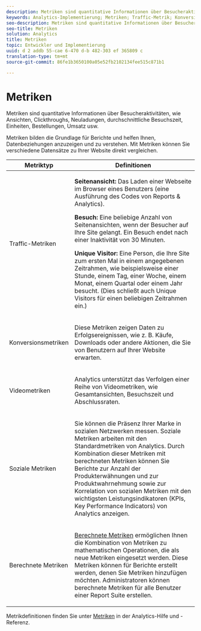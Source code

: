 ```yaml
---
description: Metriken sind quantitative Informationen über Besucheraktivitäten, wie Ansichten, Clickthroughs, Neuladungen, durchschnittliche Besuchszeit, Einheiten, Bestellungen, Umsatz usw.
keywords: Analytics-Implementierung; Metriken; Traffic-Metrik; Konversionsmetrik; Videometrik; soziale Metrik; berechnete Metrik; Seitenansicht; visit; individueller Besucher
seo-description: Metriken sind quantitative Informationen über Besucheraktivitäten, wie Ansichten, Clickthroughs, Neuladungen, durchschnittliche Besuchszeit, Einheiten, Bestellungen, Umsatz usw.
seo-title: Metriken
solution: Analytics
title: Metriken
topic: Entwickler und Implementierung
uuid: d 2 addb 55-cae 6-470 d-b 482-303 ef 365809 c
translation-type: tm+mt
source-git-commit: 86fe1b3650100a05e52fb2102134fee515c871b1

---
```



# Metriken

Metriken sind quantitative Informationen über Besucheraktivitäten, wie Ansichten, Clickthroughs, Neuladungen, durchschnittliche Besuchszeit, Einheiten, Bestellungen, Umsatz usw.

Metriken bilden die Grundlage für Berichte und helfen Ihnen, Datenbeziehungen anzuzeigen und zu verstehen. Mit Metriken können Sie verschiedene Datensätze zu Ihrer Website direkt vergleichen.

<table id="table_2FA18126829241DE897CFCE9BAE9F4AD"> 
 <thead> 
  <tr> 
   <th colname="col1" class="entry"> Metriktyp </th> 
   <th colname="col2" class="entry"> Definitionen </th> 
  </tr> 
 </thead>
 <tbody> 
  <tr> 
   <td colname="col1"> <p>Traffic-Metriken </p> </td> 
   <td colname="col2"> <p> <b>Seitenansicht:</b> Das Laden einer Webseite im Browser eines Benutzers (eine Ausführung des Codes von Reports &amp; Analytics). </p> <p> <b>Besuch:</b> Eine beliebige Anzahl von Seitenansichten, wenn der Besucher auf Ihre Site gelangt. Ein Besuch endet nach einer Inaktivität von 30 Minuten. </p> <p> <b>Unique Visitor:</b> Eine Person, die Ihre Site zum ersten Mal in einem angegebenen Zeitrahmen, wie beispielsweise einer Stunde, einem Tag, einer Woche, einem Monat, einem Quartal oder einem Jahr besucht. (Dies schließt auch Unique Visitors für einen beliebigen Zeitrahmen ein.) </p> </td> 
  </tr> 
  <tr> 
   <td colname="col1"> <p>Konversionsmetriken </p> </td> 
   <td colname="col2"> <p> Diese Metriken zeigen Daten zu Erfolgsereignissen, wie z. B. Käufe, Downloads oder andere Aktionen, die Sie von Benutzern auf Ihrer Website erwarten. </p> </td> 
  </tr> 
  <tr> 
   <td colname="col1"> <p>Videometriken </p> </td> 
   <td colname="col2"> <p>Analytics unterstützt das Verfolgen einer Reihe von Videometriken, wie Gesamtansichten, Besuchszeit und Abschlussraten. </p> </td> 
  </tr> 
  <tr> 
   <td colname="col1"> <p>Soziale Metriken </p> </td> 
   <td colname="col2"> <p> Sie können die Präsenz Ihrer Marke in sozialen Netzwerken messen. Soziale Metriken arbeiten mit den Standardmetriken von Analytics. Durch Kombination dieser Metriken mit berechneten Metriken können Sie Berichte zur Anzahl der Produkterwähnungen und zur Produktwahrnehmung sowie zur Korrelation von sozialen Metriken mit den wichtigsten Leistungsindikatoren (KPIs, Key Performance Indicators) von Analytics anzeigen. </p> </td> 
  </tr> 
  <tr> 
   <td colname="col1"> <p>Berechnete Metriken </p> </td> 
   <td colname="col2"> <p><a href="https://marketing.adobe.com/resources/help/en_US/reference/calculated_metric.html" format="html" scope="external"> Berechnete Metriken</a> ermöglichen Ihnen die Kombination von Metriken zu mathematischen Operationen, die als neue Metriken eingesetzt werden. Diese Metriken können für Berichte erstellt werden, denen Sie Metriken hinzufügen möchten. Administratoren können berechnete Metriken für alle Benutzer einer Report Suite erstellen. </p> </td> 
  </tr> 
 </tbody> 
</table>

Metrikdefinitionen finden Sie unter [Metriken](https://marketing.adobe.com/resources/help/en_US/reference/metrics.html) in der Analytics-Hilfe und -Referenz.
